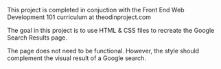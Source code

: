 This project is completed in conjuction with the Front End Web Development 101 curriculum at theodinproject.com

The goal in this project is to use HTML & CSS files to recreate the Google Search Results page.

The page does not need to be functional. However, the style should complement the visual result of a Google search.